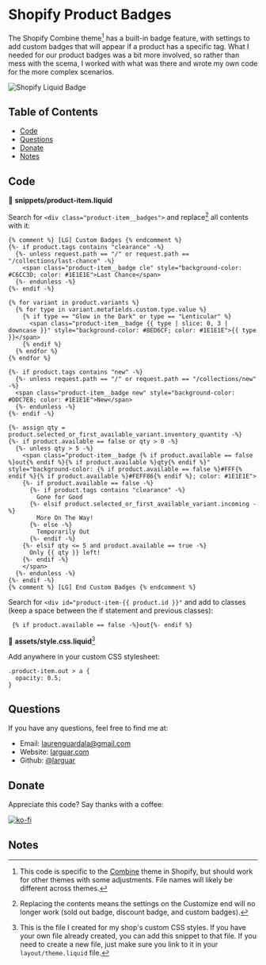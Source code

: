 # Shopify Product Badges
The Shopify Combine theme[^1] has a built-in badge feature, with settings to add custom badges that will appear if a product has a specific tag. What I needed for our product badges was a bit more involved, so rather than mess with the scema, I worked with what was there and wrote my own code for the more complex scenarios.

![Shopify Liquid Badge](https://img.shields.io/badge/-Shopify%20Liquid-750460)


## Table of Contents 
* [Code](#code)    
* [Questions](#questions) 
* [Donate](#donate)
* [Notes](#notes)


## Code

:file_folder: **snippets/product-item.liquid**

Search for `<div class="product-item__badges">` and replace[^2] all contents with it:
```
{% comment %} [LG] Custom Badges {% endcomment %}
{%- if product.tags contains "clearance" -%}
  {%- unless request.path == "/" or request.path == "/collections/last-chance" -%}
    <span class="product-item__badge cle" style="background-color: #C6CC3D; color: #1E1E1E">Last Chance</span>
  {%- endunless -%}
{%- endif -%}

{% for variant in product.variants %}
  {% for type in variant.metafields.custom.type.value %}  
    {% if type == "Glow in the Dark" or type == "Lenticular" %}  
      <span class="product-item__badge {{ type | slice: 0, 3 | downcase }}" style="background-color: #8ED6CF; color: #1E1E1E">{{ type }}</span>
    {% endif %}
  {% endfor %}
{% endfor %}

{%- if product.tags contains "new" -%}
  {%- unless request.path == "/" or request.path == "/collections/new" -%}
  <span class="product-item__badge new" style="background-color: #DDC7E8; color: #1E1E1E">New</span>
  {%- endunless -%}
{%- endif -%}

{%- assign qty = product.selected_or_first_available_variant.inventory_quantity -%}
{%- if product.available == false or qty > 0 -%}
  {%- unless qty > 5 -%}
    <span class="product-item__badge {% if product.available == false %}out{% endif %}{% if product.available %}qty{% endif %}" style="background-color: {% if product.available == false %}#FFF{% endif %}{% if product.available %}#FEFF86{% endif %}; color: #1E1E1E">
    {%- if product.available == false -%}        
      {%- if product.tags contains "clearance" -%}
        Gone for Good
      {%- elsif product.selected_or_first_available_variant.incoming -%}
        More On The Way!
      {%- else -%}
        Temporarily Out
      {%- endif -%}
    {%- elsif qty <= 5 and product.available == true -%}
      Only {{ qty }} left!
    {%- endif -%}
    </span>
  {%- endunless -%}
{%- endif -%}
{% comment %} [LG] End Custom Badges {% endcomment %}
```

Search for `<div id="product-item-{{ product.id }}"` and add to classes (keep a space between the if statement and previous classes):
```
 {% if product.available == false -%}out{%- endif %}
```

:file_folder: **assets/style.css.liquid**[^3]

Add anywhere in your custom CSS stylesheet:
```
.product-item.out > a {
  opacity: 0.5;
}
```

## Questions
If you have any questions, feel free to find me at:
* Email: laurenguardala@gmail.com
* Website: [larguar.com](https://larguar.com)
* Github: [@larguar](https://github.com/larguar)


## Donate
Appreciate this code? Say thanks with a coffee:

[![ko-fi](https://www.ko-fi.com/img/githubbutton_sm.svg)](https://ko-fi.com/W7W21YVJJ)


## Notes
[^1]: This code is specific to the [Combine](https://themes.shopify.com/themes/combine/styles/objects) theme in Shopify, but should work for other themes with some adjustments. File names will likely be different across themes.
[^2]: Replacing the contents means the settings on the Customize end will no longer work (sold out badge, discount badge, and custom badges).
[^3]: This is the file I created for my shop's custom CSS styles. If you have your own file already created, you can add this snippet to that file. If you need to create a new file, just make sure you link to it in your `layout/theme.liquid` file.

